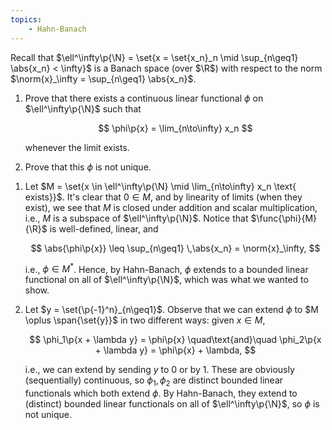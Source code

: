 ```yaml
---
topics:
    - Hahn-Banach
---
```


<problem>

Recall that $\ell^\infty\p{\N} = \set{x = \set{x_n}_n \mid \sup_{n\geq1} \abs{x_n} < \infty}$ is a Banach space (over $\R$) with respect to the norm $\norm{x}_\infty = \sup_{n\geq1} \abs{x_n}$.

1. Prove that there exists a continuous linear functional $\phi$ on $\ell^\infty\p{\N}$ such that

    $$
    \phi\p{x} = \lim_{n\to\infty} x_n
    $$

    whenever the limit exists.

2. Prove that this $\phi$ is not unique.

</problem>

<solution>

1. Let $M = \set{x \in \ell^\infty\p{\N} \mid \lim_{n\to\infty} x_n \text{ exists}}$. It's clear that $0 \in M$, and by linearity of limits (when they exist), we see that $M$ is closed under addition and scalar multiplication, i.e., $M$ is a subspace of $\ell^\infty\p{\N}$. Notice that $\func{\phi}{M}{\R}$ is well-defined, linear, and

    $$
    \abs{\phi\p{x}}
        \leq \sup_{n\geq1} \,\abs{x_n}
        = \norm{x}_\infty,
    $$

    i.e., $\phi \in M^*$. Hence, by Hahn-Banach, $\phi$ extends to a bounded linear functional on all of $\ell^\infty\p{\N}$, which was what we wanted to show.

2. Let $y = \set{\p{-1}^n}_{n\geq1}$. Observe that we can extend $\phi$ to $M \oplus \span{\set{y}}$ in two different ways: given $x \in M$,

    $$
    \phi_1\p{x + \lambda y}
        = \phi\p{x}
    \quad\text{and}\quad
    \phi_2\p{x + \lambda y}
        = \phi\p{x} + \lambda,
    $$

    i.e., we can extend by sending $y$ to $0$ or by $1$. These are obviously (sequentially) continuous, so $\phi_1, \phi_2$ are distinct bounded linear functionals which both extend $\phi$. By Hahn-Banach, they extend to (distinct) bounded linear functionals on all of $\ell^\infty\p{\N}$, so $\phi$ is not unique.

</solution>
